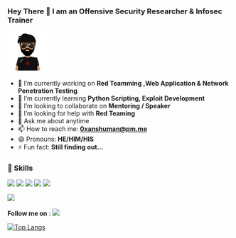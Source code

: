 

<!--
**0x48iffy/0x48iffy** is a ✨ _special_ ✨ repository because its `README.md` (this file) appears on your GitHub profile.

Here are some ideas to get you started:
-->
### Hey There :wave: I am an Offensive Security Researcher & Infosec Trainer
<img src="https://raw.githubusercontent.com/0x48iffy/private/master/github.png" width="18%"/>

- 🔭 I’m currently working on **Red Teamming ,Web Application & Network Penetration Testing**
- 🌱 I’m currently learning **Python Scripting, Exploit Development**
- 👯 I’m looking to collaborate on **Mentoring / Speaker**
- 🤔 I’m looking for help with **Red Teaming**
- 💬 Ask me about anytime
- 📫 How to reach me: **0xanshuman@pm.me**
- 😄 Pronouns: **HE/HIM/HIS**
- ⚡ Fun fact: **Still finding out...**

### 📌 Skills
<img src="https://img.shields.io/badge/-Linux-blue.svg"> <img src="https://img.shields.io/badge/-Python-success.svg"> <img src="https://img.shields.io/badge/-EthicalHacking-informational.svg"> <img src="https://img.shields.io/badge/-WebApps Pentesting-red.svg"> <img src="https://img.shields.io/badge/-Bash-success.svg">

<img src="https://github-readme-stats.vercel.app/api?username=0xAnshuman&&show_icons=true&title_color=08fdd8&icon_color=bb2acf&text_color=ffffff&bg_color=0a192f" width="60%"/>

**Follow me on** : <img src="https://img.shields.io/twitter/follow/0xAnshuman?label=Follow&style=social">


[![Top Langs](https://github-readme-stats.vercel.app/api/top-langs/?username=0xAnshuman&langs_count=8&hide=html,css)](https://github.com/0x48iffy/github-readme-stats)
